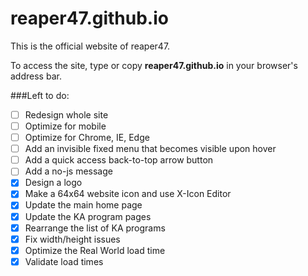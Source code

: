# reaper47.github.io
This is the official website of reaper47. 

To access the site, type or copy **reaper47.github.io** in your browser's address bar.

###Left to do:
- [ ] Redesign whole site
- [ ] Optimize for mobile
- [ ] Optimize for Chrome, IE, Edge
- [ ] Add an invisible fixed menu that becomes visible upon hover
- [ ] Add a quick access back-to-top arrow button
- [ ] Add a no-js message
- [X] Design a logo
- [X] Make a 64x64 website icon and use X-Icon Editor
- [X] Update the main home page
- [X] Update the KA program pages
- [X] Rearrange the list of KA programs 
- [X] Fix width/height issues
- [X] Optimize the Real World load time 
- [X] Validate load times
